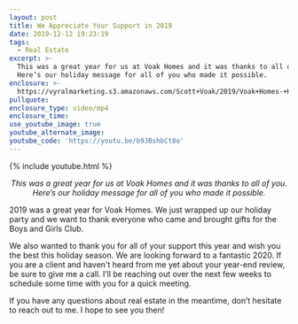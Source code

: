 ```yaml
---
layout: post
title: We Appreciate Your Support in 2019
date: 2019-12-12 19:23:19
tags:
  - Real Estate
excerpt: >-
  This was a great year for us at Voak Homes and it was thanks to all of you.
  Here’s our holiday message for all of you who made it possible.
enclosure: >-
  https://vyralmarketing.s3.amazonaws.com/Scott+Voak/2019/Voak+Homes-+Happy+Holidays.mp4
pullquote:
enclosure_type: video/mp4
enclosure_time:
use_youtube_image: true
youtube_alternate_image:
youtube_code: 'https://youtu.be/b9JBshbCt8o'
---
```


{% include youtube.html %}

<p style="text-align: center;"><em>This was a great year for us at Voak Homes and it was thanks to all of you. Here’s our holiday message for all of you who made it possible.</em></p>

2019 was a great year for Voak Homes. We just wrapped up our holiday party and we want to thank everyone who came and brought gifts for the Boys and Girls Club.

We also wanted to thank you for all of your support this year and wish you the best this holiday season. We are looking forward to a fantastic 2020. If you are a client and haven't heard from me yet about your year-end review, be sure to give me a call. I’ll be reaching out over the next few weeks to schedule some time with you for a quick meeting.

If you have any questions about real estate in the meantime, don’t hesitate to reach out to me. I hope to see you then\!